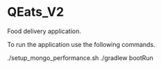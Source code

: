 # QEats_V2
Food delivery application. 

To run the application use the following commands. 


./setup_mongo_performance.sh
./gradlew bootRun
